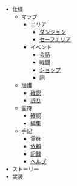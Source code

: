 * 仕様
  * マップ
    * エリア
      * [ダンジョン](specifications/map/area/dungeon.md)
      * [セーフエリア](specifications/map/area/safe-area.md)
    * イベント
      * [会話](specifications/map/event/talk.md)
      * [戦闘](specifications/map/event/battle.md)
      * [ショップ](specifications/map/event/shop.md)
      * [祠](specifications/map/event/shrine.md)
  * 加護
    * [確認](specifications/blessing/view.md)
    * [祈り](specifications/blessing/pray.md)
  * 霊符
    * [確認](specifications/deck/view.md)
    * [編集](specifications/deck/edit.md)
  * 手記
    * [霊符](specifications/diary/cards.md)
    * [依頼](specifications/diary/quests.md)
    * [記録](specifications/diary/notes.md)
    * [ヘルプ](specifications/diary/help.md)
* ストーリー
* 実装